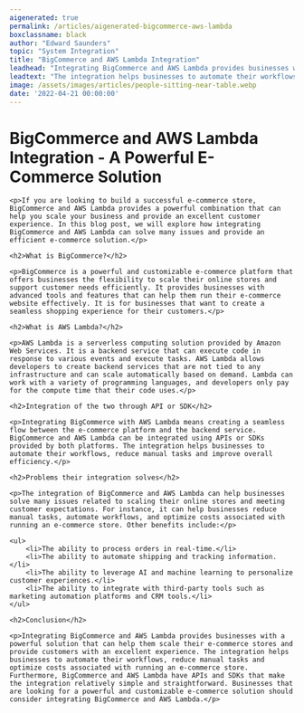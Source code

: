 ```yaml
---
aigenerated: true
permalink: /articles/aigenerated-bigcommerce-aws-lambda
boxclassname: black
author: "Edward Saunders"
topic: "System Integration"
title: "BigCommerce and AWS Lambda Integration"
leadhead: "Integrating BigCommerce and AWS Lambda provides businesses with a powerful solution that can help them scale their e-commerce stores and provide customers with an excellent experience"
leadtext: "The integration helps businesses to automate their workflows, reduce manual tasks and optimize costs associated with running an e-commerce store. Furthermore, BigCommerce and AWS Lambda have APIs and SDKs that make the integration relatively simple and straightforward. Businesses that are looking for a powerful and customizable e-commerce solution should consider integrating BigCommerce and AWS Lambda."
image: /assets/images/articles/people-sitting-near-table.webp
date: '2022-04-21 00:00:00'
---
```

<div class="arttext">    <h1>BigCommerce and AWS Lambda Integration - A Powerful E-Commerce Solution</h1>

    <p>If you are looking to build a successful e-commerce store, BigCommerce and AWS Lambda provides a powerful combination that can help you scale your business and provide an excellent customer experience. In this blog post, we will explore how integrating BigCommerce and AWS Lambda can solve many issues and provide an efficient e-commerce solution.</p>

    <h2>What is BigCommerce?</h2>

    <p>BigCommerce is a powerful and customizable e-commerce platform that offers businesses the flexibility to scale their online stores and support customer needs efficiently. It provides businesses with advanced tools and features that can help them run their e-commerce website effectively. It is for businesses that want to create a seamless shopping experience for their customers.</p>

    <h2>What is AWS Lambda?</h2>

    <p>AWS Lambda is a serverless computing solution provided by Amazon Web Services. It is a backend service that can execute code in response to various events and execute tasks. AWS Lambda allows developers to create backend services that are not tied to any infrastructure and can scale automatically based on demand. Lambda can work with a variety of programming languages, and developers only pay for the compute time that their code uses.</p>

    <h2>Integration of the two through API or SDK</h2>

    <p>Integrating BigCommerce with AWS Lambda means creating a seamless flow between the e-commerce platform and the backend service. BigCommerce and AWS Lambda can be integrated using APIs or SDKs provided by both platforms. The integration helps businesses to automate their workflows, reduce manual tasks and improve overall efficiency.</p>

    <h2>Problems their integration solves</h2>

    <p>The integration of BigCommerce and AWS Lambda can help businesses solve many issues related to scaling their online stores and meeting customer expectations. For instance, it can help businesses reduce manual tasks, automate workflows, and optimize costs associated with running an e-commerce store. Other benefits include:</p>

    <ul>
        <li>The ability to process orders in real-time.</li>
        <li>The ability to automate shipping and tracking information.</li>
        <li>The ability to leverage AI and machine learning to personalize customer experiences.</li>
        <li>The ability to integrate with third-party tools such as marketing automation platforms and CRM tools.</li>
    </ul>

    <h2>Conclusion</h2>

    <p>Integrating BigCommerce and AWS Lambda provides businesses with a powerful solution that can help them scale their e-commerce stores and provide customers with an excellent experience. The integration helps businesses to automate their workflows, reduce manual tasks and optimize costs associated with running an e-commerce store. Furthermore, BigCommerce and AWS Lambda have APIs and SDKs that make the integration relatively simple and straightforward. Businesses that are looking for a powerful and customizable e-commerce solution should consider integrating BigCommerce and AWS Lambda.</p>

</div>